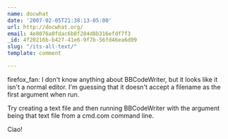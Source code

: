 ```yaml
---
name: docwhat
date: '2007-02-05T21:38:13-05:00'
url: http://docwhat.org/
email: 4e8076a0fdac6b8f284d8b316efdf7f3
_id: 4f20216b-b427-41e6-9f7b-56fd46ea6d09
slug: "/its-all-text/"
template: comment

---
```


firefox_fan:  I don't know anything about BBCodeWriter, but it looks like it isn't a normal editor.  I'm guessing that it doesn't accept a filename as the first argument when run.

Try creating a text file and then running BBCodeWriter with the argument being that text file from a cmd.com command line.

Ciao!
